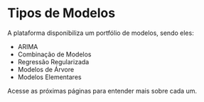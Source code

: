 # Tipos de Modelos

A plataforma disponibiliza um portfólio de modelos, sendo eles: 

- ARIMA
- Combinação de Modelos
- Regressão Regularizada
- Modelos de Árvore
- Modelos Elementares

Acesse as próximas páginas para entender mais sobre cada um. 
